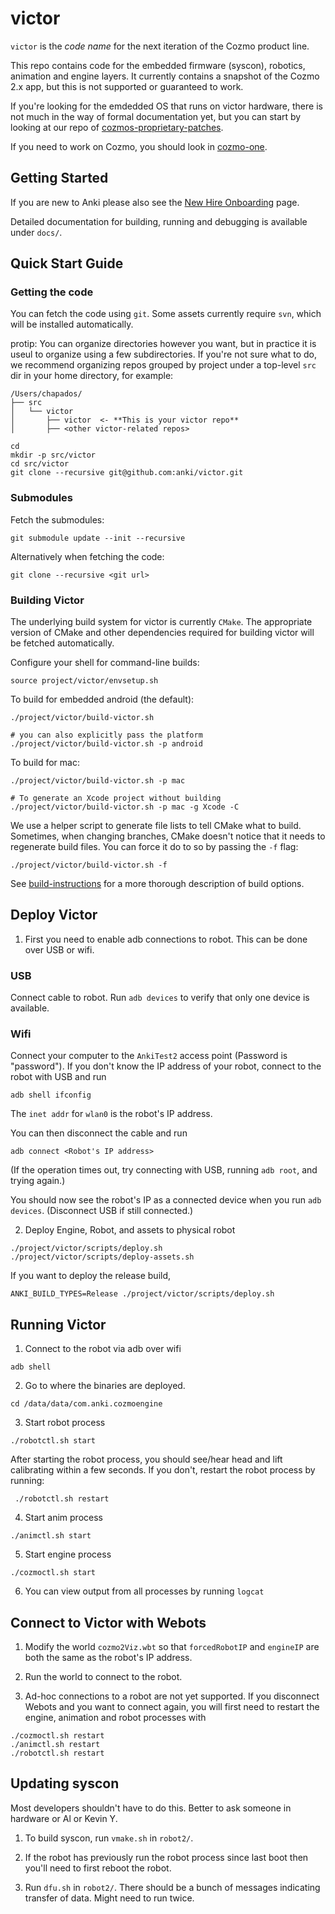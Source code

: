 # victor

`victor` is the _code name_ for the next iteration of the Cozmo product line.

This repo contains code for the embedded firmware (syscon), robotics, animation and engine layers.
It currently contains a snapshot of the Cozmo 2.x app, but this is not supported or guaranteed to work.

If you're looking for the emdedded OS that runs on victor hardware, there is not much in the way of formal documentation yet, but you can start by looking at our repo of [cozmos-proprietary-patches](https://github.com/anki/cozmos-proprietary-patches).

If you need to work on Cozmo, you should look in [cozmo-one].

[cozmo-one]: https://github.com/anki/cozmo-one

## Getting Started

If you are new to Anki please also see the [New Hire Onboarding](https://ankiinc.atlassian.net/wiki/pages/viewpage.action?pageId=72614010) page.

Detailed documentation for building, running and debugging is available under `docs/`.

## Quick Start Guide

### Getting the code

You can fetch the code using `git`.  Some assets currently require `svn`, which will be installed automatically.

protip: You can organize directories however you want, but in practice it is useul to organize using a few subdirectories. If you're not sure what to do, we recommend organizing repos grouped by project under a top-level `src` dir in your home directory, for example:

```
/Users/chapados/
├── src
│   └── victor
│       ├── victor  <- **This is your victor repo**
│       ├── <other victor-related repos>
```

```
cd
mkdir -p src/victor
cd src/victor
git clone --recursive git@github.com:anki/victor.git
```

### Submodules
Fetch the submodules:

```
git submodule update --init --recursive
```

Alternatively when fetching the code:
```
git clone --recursive <git url>
```

### Building Victor

The underlying build system for victor is currently `CMake`.  The appropriate version of CMake and other dependencies required for building victor will be fetched automatically.

Configure your shell for command-line builds:

```
source project/victor/envsetup.sh
```

To build for embedded android (the default):

```
./project/victor/build-victor.sh

# you can also explicitly pass the platform
./project/victor/build-victor.sh -p android
```

To build for mac:

```
./project/victor/build-victor.sh -p mac

# To generate an Xcode project without building
./project/victor/build-victor.sh -p mac -g Xcode -C
```

We use a helper script to generate file lists to tell CMake what to build. Sometimes, when changing branches, CMake doesn't notice that it needs to regenerate build files. You can force it do to so by passing the `-f` flag:

```
./project/victor/build-victor.sh -f
```

See [build-instructions](docs/development/build-instructions.md) for a more thorough description of build options.

## Deploy Victor

1. First you need to enable adb connections to robot. This can be done over USB or wifi.

### USB
Connect cable to robot. Run `adb devices` to verify that only one device is available.

### Wifi
Connect your computer to the `AnkiTest2` access point (Password is "password"). If you don't know the IP address of your robot, connect to the robot with USB and run

```
adb shell ifconfig
```

The `inet addr` for `wlan0` is the robot's IP address.

You can then disconnect the cable and run

```
adb connect <Robot's IP address>
```

(If the operation times out, try connecting with USB, running `adb root`, and trying again.)

You should now see the robot's IP as a connected device when you run `adb devices`. (Disconnect USB if still connected.)

2. Deploy Engine, Robot, and assets to physical robot
```
./project/victor/scripts/deploy.sh
./project/victor/scripts/deploy-assets.sh
```

  If you want to deploy the release build,
```
ANKI_BUILD_TYPES=Release ./project/victor/scripts/deploy.sh
```

## Running Victor

1. Connect to the robot via adb over wifi

```
adb shell
```

2. Go to where the binaries are deployed.

```
cd /data/data/com.anki.cozmoengine
```

3. Start robot process

```
./robotctl.sh start
```

After starting the robot process, you should see/hear head and lift calibrating within a few seconds. If you don't, restart the robot process by running:
```
 ./robotctl.sh restart
 ```

4. Start anim process
```
./animctl.sh start
```

5. Start engine process

```
./cozmoctl.sh start
```

6. You can view output from all processes by running `logcat`


## Connect to Victor with Webots 

1. Modify the world `cozmo2Viz.wbt` so that `forcedRobotIP` and `engineIP` are both the same as the robot's IP address. 

2. Run the world to connect to the robot.

3. Ad-hoc connections to a robot are not yet supported. If you disconnect Webots and you want to connect again, you will first need to restart the engine, animation and robot processes with

```
./cozmoctl.sh restart
./animctl.sh restart
./robotctl.sh restart
```


## Updating syscon

Most developers shouldn't have to do this. Better to ask someone in hardware or Al or Kevin Y.

1. To build syscon, run `vmake.sh` in `robot2/`. 

2. If the robot has previously run the robot process since last boot then you'll need to first reboot the robot. 

3. Run `dfu.sh` in `robot2/`. There should be a bunch of messages indicating transfer of data. Might need to run twice.
